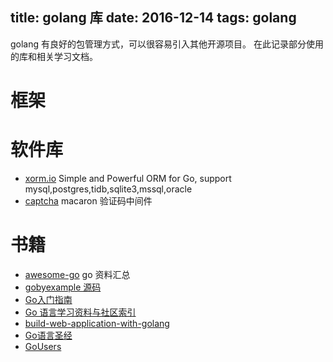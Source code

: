 title: golang 库
date: 2016-12-14 
tags: golang
---
golang 有良好的包管理方式，可以很容易引入其他开源项目。 在此记录部分使用的库和相关学习文档。

# 框架

# 软件库
* [xorm.io](https://github.com/go-xorm/xorm) Simple and Powerful ORM for Go, support mysql,postgres,tidb,sqlite3,mssql,oracle 
* [captcha](https://github.com/go-macaron/captcha) macaron 验证码中间件


# 书籍 
* [awesome-go](https://github.com/avelino/awesome-go) go 资料汇总
* [gobyexample 源码](https://github.com/mmcgrana/gobyexample)
* [Go入门指南](https://github.com/Unknwon/the-way-to-go_ZH_CN/blob/master/eBook/directory.md)
* [Go 语言学习资料与社区索引](https://github.com/Unknwon/go-study-index)
* [build-web-application-with-golang](https://github.com/astaxie/build-web-application-with-golang)
* [Go语言圣经](http://docs.ruanjiadeng.com/gopl-zh/index.html)
* [GoUsers](https://github.com/golang/go/wiki/GoUsers)
